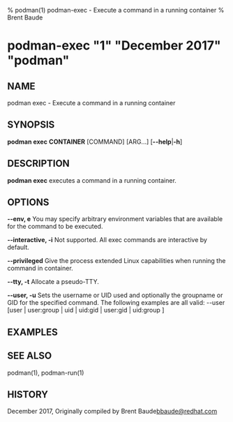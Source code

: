 % podman(1) podman-exec - Execute a command in a running container
% Brent Baude
# podman-exec "1" "December 2017" "podman"

## NAME
podman exec - Execute a command in a running container

## SYNOPSIS
**podman exec**
**CONTAINER**
[COMMAND] [ARG...]
[**--help**|**-h**]

## DESCRIPTION
**podman exec** executes a command in a running container.

## OPTIONS
**--env, e**
You may specify arbitrary environment variables that are available for the
command to be executed.

**--interactive, -i**
Not supported.  All exec commands are interactive by default.

**--privileged**
Give the process extended Linux capabilities when running the command in container.

**--tty, -t**
Allocate a pseudo-TTY.

**--user, -u**
Sets the username or UID used and optionally the groupname or GID for the specified command.
The following examples are all valid:
--user [user | user:group | uid | uid:gid | user:gid | uid:group ]

## EXAMPLES


## SEE ALSO
podman(1), podman-run(1)

## HISTORY
December 2017, Originally compiled by Brent Baude<bbaude@redhat.com>
